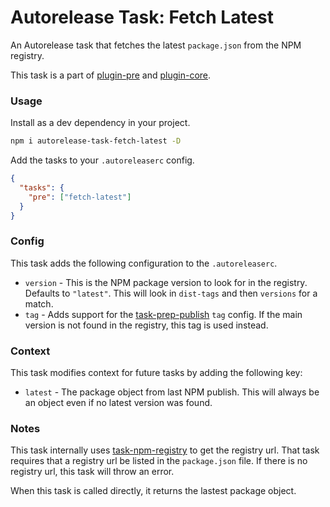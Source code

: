 # Autorelease Task: Fetch Latest

An Autorelease task that fetches the latest `package.json` from the NPM registry.

This task is a part of [plugin-pre](../autorelease-plugin-pre) and [plugin-core](../autorelease-plugin-core).

### Usage

Install as a dev dependency in your project.

```bash
npm i autorelease-task-fetch-latest -D
```

Add the tasks to your `.autoreleaserc` config.

```json
{
  "tasks": {
    "pre": ["fetch-latest"]
  }
}
```

### Config

This task adds the following configuration to the `.autoreleaserc`.

- `version` - This is the NPM package version to look for in the registry. Defaults to `"latest"`. This will look in `dist-tags` and then `versions` for a match.
- `tag` - Adds support for the [task-prep-publish](../autorelease-task-prep-publish) `tag` config. If the main version is not found in the registry, this tag is used instead.

### Context

This task modifies context for future tasks by adding the following key:

- `latest` - The package object from last NPM publish. This will always be an object even if no latest version was found.

### Notes

This task internally uses [task-npm-registry](../autorelease-task-npm-registry) to get the registry url. That task requires that a registry url be listed in the `package.json` file. If there is no registry url, this task will throw an error.

When this task is called directly, it returns the lastest package object.
